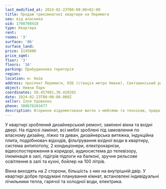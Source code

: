 ```yaml
---
last_modified_at: 2024-02-23T00:00:00+02:00
title: Продаж трикімнатної квартири на Перемоги
seo: від власника
uid: 1708708418
type: Квартира
rent:
rooms: '3'
surface: '86'
surface_land:
price: $195000
price_sqmt:
floor: '3'
floors: '16'
parking: Прибудинкова територія
region:
location: м. Київ
address: проспект Перемоги, 65Б (станція метро Нивки), Святошинський район
object: Нивки Парк
coordinates: 50.457081,30.410202
date: 2024-02-23T00:00:00.000Z
seller: Ілля Удовенко
phone: 380676203477
description: Вторинне відремнтоване житло з меблями та технікою, придатне і готове для проживання
---
```


У квартирі зроблений дизайнерський ремонт, замінені вікна та вхідні двері. На підлозі ламінат, всі меблі зроблені під замовлення по власному дизайну, ліжко та диван, дизайнерська витяжка, індукційна плита, подрібнювач відходів, фільтрування вхідної води в квартиру, система антипотопу, 2 кондиціонери, електрокарнізи, відеоспостереження в коридорі, аудиосистема до телевізору, ілюмінація в залі, підігрів підлоги на балконі, зручне рельсове освітлення в залі та кухні, бойлер на 100 літрів.

Вікна виходять на 2 сторони, більшість з них на внутрішній двір. У квартирі добре продумані планування кімнат, встановлені індивідуальні лічильники тепла, гарячої та холодної води, електрика.
